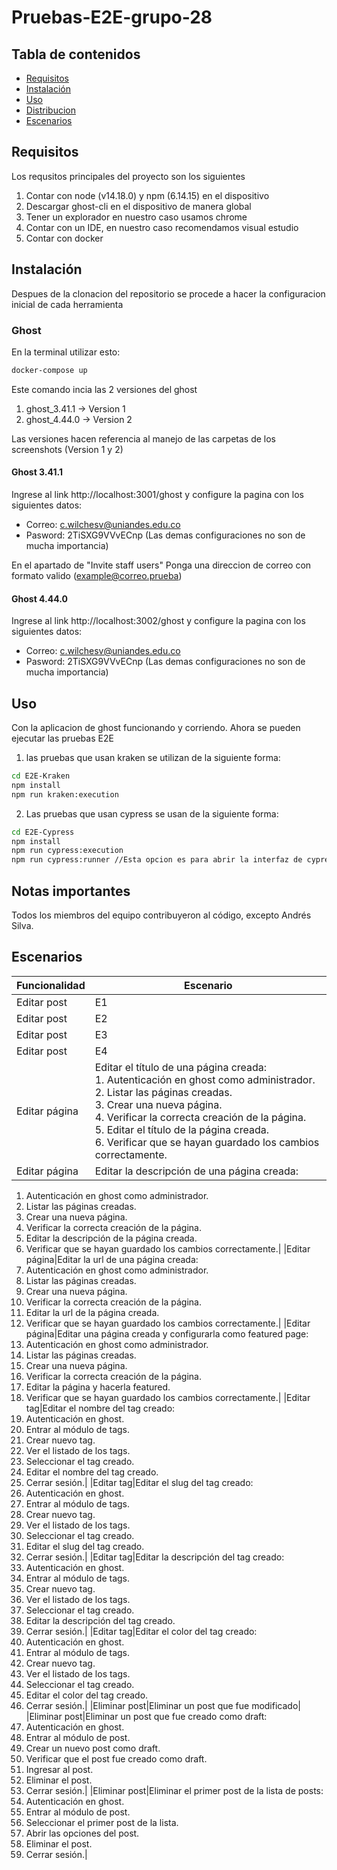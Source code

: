 # Pruebas-E2E-grupo-28

## Tabla de contenidos

- [Requisitos](#requisitos)
- [Instalación](#instalación)
- [Uso](#uso)
- [Distribucion](#Distribucion)
- [Escenarios](#Escenarios)

## Requisitos

Los requsitos principales del proyecto son los siguientes

1. Contar con node (v14.18.0) y npm (6.14.15) en el dispositivo
2. Descargar ghost-cli en el dispositivo de manera global
3. Tener un explorador en nuestro caso usamos chrome
4. Contar con un IDE, en nuestro caso recomendamos visual estudio
5. Contar con docker

## Instalación

Despues de la clonacion del repositorio se procede a hacer la configuracion inicial de cada herramienta

### Ghost

En la terminal utilizar esto:

```bash
docker-compose up
```

Este comando incia las 2 versiones del ghost

1. ghost_3.41.1 -> Version 1
2. ghost_4.44.0 -> Version 2

Las versiones hacen referencia al manejo de las carpetas de los screenshots (Version 1 y 2)

#### Ghost 3.41.1

Ingrese al link http://localhost:3001/ghost y configure la pagina con los siguientes datos:

- Correo: c.wilchesv@uniandes.edu.co
- Pasword: 2TiSXG9VVvECnp
  (Las demas configuraciones no son de mucha importancia)

En el apartado de "Invite staff users"
Ponga una direccion de correo con formato valido (example@correo.prueba)

#### Ghost 4.44.0

Ingrese al link http://localhost:3002/ghost y configure la pagina con los siguientes datos:

- Correo: c.wilchesv@uniandes.edu.co
- Pasword: 2TiSXG9VVvECnp
  (Las demas configuraciones no son de mucha importancia)

## Uso

Con la aplicacion de ghost funcionando y corriendo. Ahora se pueden ejecutar las pruebas E2E

1. las pruebas que usan kraken se utilizan de la siguiente forma:

```bash
cd E2E-Kraken
npm install
npm run kraken:execution
```

2. Las pruebas que usan cypress se usan de la siguiente forma:

```bash
cd E2E-Cypress
npm install
npm run cypress:execution
npm run cypress:runner //Esta opcion es para abrir la interfaz de cypress
```

## Notas importantes

Todos los miembros del equipo contribuyeron al código, excepto Andrés Silva.

## Escenarios
|Funcionalidad   |Escenario   |
|---|---|
|Editar post|E1|
|Editar post|E2|
|Editar post|E3|
|Editar post|E4|
|Editar página|Editar el título de una página creada:<br>1. Autenticación en ghost como administrador.<br>2. Listar las páginas creadas.<br>3. Crear una nueva página.<br>4. Verificar la correcta creación de la página.<br>5. Editar el título de la página creada.<br>6. Verificar que se hayan guardado los cambios correctamente.|
|Editar página|Editar la descripción de una página creada:<br>
1. Autenticación en ghost como administrador.<br>
2. Listar las páginas creadas.<br>
3. Crear una nueva página.<br>
4. Verificar la correcta creación de la página.<br>
5. Editar la descripción de la página creada.<br>
6. Verificar que se hayan guardado los cambios correctamente.|
|Editar página|Editar la url de una página creada:<br>
1. Autenticación en ghost como administrador.<br>
2. Listar las páginas creadas.<br>
3. Crear una nueva página.<br>
4. Verificar la correcta creación de la página.<br>
5. Editar la url de la página creada.<br>
6. Verificar que se hayan guardado los cambios correctamente.|
|Editar página|Editar una página creada y configurarla como featured page:<br>
1. Autenticación en ghost como administrador.<br>
2. Listar las páginas creadas.<br>
3. Crear una nueva página.<br>
4. Verificar la correcta creación de la página.<br>
5. Editar la página y hacerla featured.<br>
6. Verificar que se hayan guardado los cambios correctamente.|
|Editar tag|Editar el nombre del tag creado:<br>
1. Autenticación en ghost.<br>
2. Entrar al módulo de tags.<br>
3. Crear nuevo tag.<br>
4. Ver el listado de los tags.<br>
5. Seleccionar el tag creado.<br>
6. Editar el nombre del tag creado.<br>
7. Cerrar sesión.|
|Editar tag|Editar el slug del tag creado:<br>
1. Autenticación en ghost.<br>
2. Entrar al módulo de tags.<br>
3. Crear nuevo tag.<br>
4. Ver el listado de los tags.<br>
5. Seleccionar el tag creado.<br>
6. Editar el slug del tag creado.<br>
7. Cerrar sesión.|
|Editar tag|Editar la descripción del tag creado:<br>
1. Autenticación en ghost.<br>
2. Entrar al módulo de tags.<br>
3. Crear nuevo tag.<br>
4. Ver el listado de los tags.<br>
5. Seleccionar el tag creado.<br>
6. Editar la descripción del tag creado.<br>
7. Cerrar sesión.|
|Editar tag|Editar el color del tag creado:<br>
1. Autenticación en ghost.<br>
2. Entrar al módulo de tags.<br>
3. Crear nuevo tag.<br>
4. Ver el listado de los tags.<br>
5. Seleccionar el tag creado.<br>
6. Editar el color del tag creado.<br>
7. Cerrar sesión.|
|Eliminar post|Eliminar un post que fue modificado|
|Eliminar post|Eliminar un post que fue creado como draft:<br>
1.	Autenticación en ghost.<br>
2.	Entrar al módulo de post.<br>
3.	Crear un nuevo post como draft.<br>
4.	Verificar que el post fue creado como draft.<br>
5.	Ingresar al post.<br>
6.	Eliminar el post.<br>
7.	Cerrar sesión.|
|Eliminar post|Eliminar el primer post de la lista de posts:<br>
1.	Autenticación en ghost.<br>
2.	Entrar al módulo de post.<br>
3.	Seleccionar el primer post de la lista.<br>
4.	Abrir las opciones del post.<br>
5.	Eliminar el post.<br>
6.	Cerrar sesión.|
